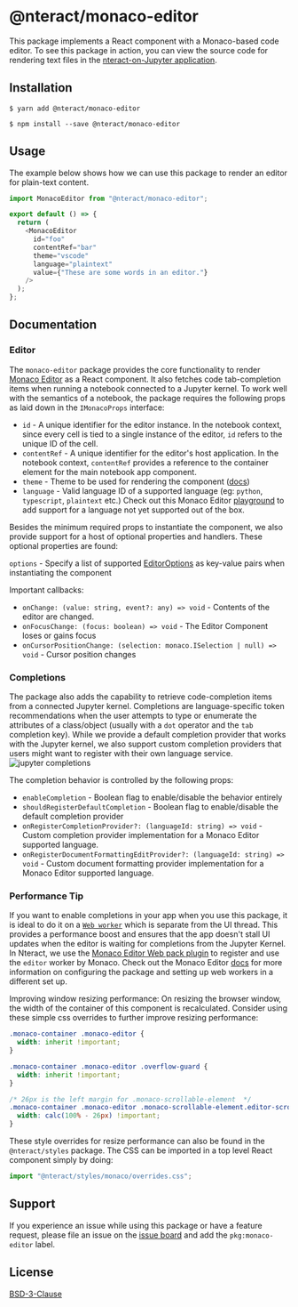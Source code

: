 # @nteract/monaco-editor

This package implements a React component with a Monaco-based code editor. To see this package in action, you can view the source code for rendering text files in the [nteract-on-Jupyter application](https://github.com/nteract/nteract/blob/master/applications/jupyter-extension/nteract_on_jupyter/app/contents/file/text-file.js).

## Installation

```
$ yarn add @nteract/monaco-editor
```

```
$ npm install --save @nteract/monaco-editor
```

## Usage

The example below shows how we can use this package to render an editor for plain-text content.

```javascript
import MonacoEditor from "@nteract/monaco-editor";

export default () => {
  return (
    <MonacoEditor
      id="foo"
      contentRef="bar"
      theme="vscode"
      language="plaintext"
      value={"These are some words in an editor."}
    />
  );
};
```

## Documentation

### Editor
The `monaco-editor` package provides the core functionality to render [Monaco Editor](https://microsoft.github.io/monaco-editor/) as a React component. It also fetches code tab-completion items when running a notebook connected to a Jupyter kernel. To work well with the semantics of a notebook, the package requires the following props as laid down in the `IMonacoProps` interface:

* `id` - A unique identifier for the editor instance. In the notebook context, since every cell is tied to a single instance of the editor, `id` refers to the unique ID of the cell.
* `contentRef` - A unique identifier for the editor's host application. In the notebook context, `contentRef` provides a reference to the container element for the main notebook app component.
* `theme` - Theme to be used for rendering the component ([docs](https://microsoft.github.io/monaco-editor/api/interfaces/monaco.editor.idiffeditorconstructionoptions.html#theme))
* `language` - Valid language ID of a supported language (eg: `python`, `typescript`, `plaintext` etc.) Check out this Monaco Editor [playground](https://microsoft.github.io/monaco-editor/playground.html#extending-language-services-custom-languages) to add support for a language not yet supported out of the box.

Besides the minimum required props to instantiate the component, we also provide support for a host of optional properties and handlers. These optional properties are found:

`options` - Specify a list of supported [EditorOptions](https://microsoft.github.io/monaco-editor/api/interfaces/monaco.editor.ieditoroptions.html) as key-value pairs when instantiating the component

Important callbacks:
* `onChange: (value: string, event?: any) => void` - Contents of the editor are changed.
* `onFocusChange: (focus: boolean) => void` - The Editor Component loses or gains focus
* `onCursorPositionChange: (selection: monaco.ISelection | null) => void` - Cursor position changes


### Completions
The package also adds the capability to retrieve code-completion items from a connected Jupyter kernel. Completions are language-specific token recommendations when the user attempts to type or enumerate the attributes of a class/object (usually with a `dot` operator and the `tab` completion key). While we provide a default completion provider that works with the Jupyter kernel, we also support custom completion providers that users might want to register with their own language service.
![jupyter completions](https://i.stack.imgur.com/rcieN.png)

The completion behavior is controlled by the following props:

* `enableCompletion` - Boolean flag to enable/disable the behavior entirely
* `shouldRegisterDefaultCompletion` - Boolean flag to enable/disable the default completion provider
* `onRegisterCompletionProvider?: (languageId: string) => void` - Custom completion provider implementation for a Monaco Editor supported language.
* `onRegisterDocumentFormattingEditProvider?: (languageId: string) => void` - Custom document formatting provider implementation for a Monaco Editor supported language.

### Performance Tip

If you want to enable completions in your app when you use this package, it is ideal to do it on a [`Web worker`](https://developer.mozilla.org/en-US/docs/Web/API/Web_Workers_API/Using_web_workers) which is separate from the UI thread. This provides a performance boost and ensures that the app doesn't stall UI updates when the editor is waiting for completions from the Jupyter Kernel. In Nteract, we use the [Monaco Editor Web pack plugin](https://github.com/microsoft/monaco-editor-webpack-plugin) to register and use the `editor` worker by Monaco. Check out the Monaco Editor [docs](https://github.com/microsoft/monaco-editor/blob/master/docs/integrate-esm.md) for more information on configuring the package and setting up web workers in a different set up.

Improving window resizing performance:
On resizing the browser window, the width of the container of this component is recalculated. Consider using these simple css overrides to further improve resizing performance:

```css
.monaco-container .monaco-editor {
  width: inherit !important;
}

.monaco-container .monaco-editor .overflow-guard {
  width: inherit !important;
}

/* 26px is the left margin for .monaco-scrollable-element  */
.monaco-container .monaco-editor .monaco-scrollable-element.editor-scrollable.vs {
  width: calc(100% - 26px) !important;
}
```
These style overrides for resize performance can also be found in the `@nteract/styles` package.
The CSS can be imported in a top level React component simply by doing:
```typescript
import "@nteract/styles/monaco/overrides.css";
```

## Support

If you experience an issue while using this package or have a feature request, please file an issue on the [issue board](https://github.com/nteract/nteract/issues/new/choose) and add the `pkg:monaco-editor` label.

## License

[BSD-3-Clause](https://choosealicense.com/licenses/bsd-3-clause/)
